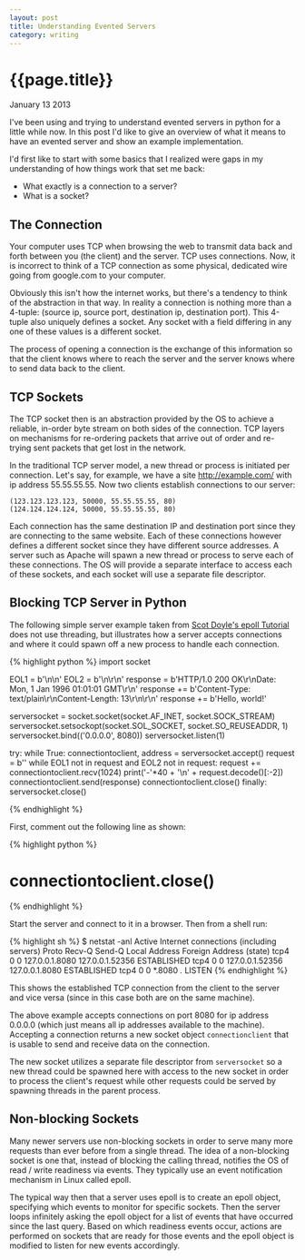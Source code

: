 ```yaml
---
layout: post
title: Understanding Evented Servers
category: writing
---
```


# {{page.title}}

<span class="meta">January 13 2013</span>


I've been using and trying to understand evented servers in python for
a little while now.  In this post I'd like to give an overview of what it
means to have an evented server and show an example implementation.

I'd first like to start with some basics that I realized were gaps in my
understanding of how things work that set me back:

* What exactly is a connection to a server?
* What is a socket?

## The Connection

Your computer uses TCP when browsing the web to transmit data back and forth
between you (the client) and the server.  TCP uses connections.  Now, it is
incorrect to think of a TCP connection as some physical, dedicated wire going from
google.com to your computer.

Obviously this isn't how the internet works, but there's a tendency
to think of the abstraction in that way.  In reality a connection is nothing more
than a 4-tuple: (source ip, source port, destination ip, destination port).
This 4-tuple also uniquely defines a socket.  Any socket with a field differing
in any one of these values is a different socket.

The process of opening a connection is the exchange of this information so that
the client knows where to reach the server and the server knows where to send
data back to the client.

## TCP Sockets

The TCP socket then is an abstraction provided by the OS to achieve a reliable,
in-order byte stream on both sides of the connection.  TCP layers on mechanisms for
re-ordering packets that arrive out of order and re-trying sent packets that
get lost in the network.

In the traditional TCP server model, a new thread or process is initiated per
connection.  Let's say, for example, we have a site http://example.com/ with
ip address 55.55.55.55.  Now two clients establish connections to our server:

	(123.123.123.123, 50000, 55.55.55.55, 80)
	(124.124.124.124, 50000, 55.55.55.55, 80)

Each connection has the same destination IP and destination port since they
are connecting to the same website.  Each of these connections however defines
a different socket since they have different source addresses.  A server such
as Apache will spawn a new thread or process to serve each of these connections.
The OS will provide a separate interface to access each of these sockets, and
each socket will use a separate file descriptor.

## Blocking TCP Server in Python

The following simple server example taken from
[Scot Doyle's epoll Tutorial](http://scotdoyle.com/python-epoll-howto.html)
does not use threading, but illustrates how a server accepts connections
and where it could spawn off a new process to handle each connection.

{% highlight python %}
import socket

EOL1 = b'\n\n'
EOL2 = b'\n\r\n'
response  = b'HTTP/1.0 200 OK\r\nDate: Mon, 1 Jan 1996 01:01:01 GMT\r\n'
response += b'Content-Type: text/plain\r\nContent-Length: 13\r\n\r\n'
response += b'Hello, world!'

serversocket = socket.socket(socket.AF_INET, socket.SOCK_STREAM)
serversocket.setsockopt(socket.SOL_SOCKET, socket.SO_REUSEADDR, 1)
serversocket.bind(('0.0.0.0', 8080))
serversocket.listen(1)

try:
   while True:
      connectiontoclient, address = serversocket.accept()
      request = b''
      while EOL1 not in request and EOL2 not in request:
          request += connectiontoclient.recv(1024)
      print('-'*40 + '\n' + request.decode()[:-2])
      connectiontoclient.send(response)
      connectiontoclient.close()
finally:
   serversocket.close()

{% endhighlight %}

First, comment out the following line as shown:

{% highlight python %}
# connectiontoclient.close()
{% endhighlight %}

Start the server and connect to it in a browser.  Then from a shell run:

{% highlight sh %}
$ netstat -anl
Active Internet connections (including servers)
Proto Recv-Q Send-Q  Local Address     Foreign Address     (state)
tcp4       0      0  127.0.0.1.8080    127.0.0.1.52356    ESTABLISHED
tcp4       0      0  127.0.0.1.52356   127.0.0.1.8080     ESTABLISHED
tcp4       0      0  *.8080            *.*                LISTEN
{% endhighlight %}

This shows the established TCP connection from the client to the server and
vice versa (since in this case both are on the same machine).

The above example accepts connections on port 8080 for ip address 0.0.0.0 (which just
means all ip addresses available to the machine).  Accepting a connection
returns a new socket object ``connectionclient`` that is usable to send and
receive data on the connection.

The new socket utilizes a separate file descriptor from ``serversocket`` so a new
thread could be spawned here with access to the new socket in order to
process the client's request while other requests could be served by spawning
threads in the parent process.

## Non-blocking Sockets

Many newer servers use non-blocking sockets in order to serve many more requests
than ever before from a single thread.  The idea of a non-blocking socket is one
that, instead of blocking the calling thread, notifies the OS of read / write readiness
via events.  They typically use an event notification mechanism in Linux called
epoll.

The typical way then that a server uses epoll is to create an epoll object,
specifying which events to monitor for specific sockets.  Then the server loops infinitely
asking the epoll object for a list of events that have occurred since the last
query.  Based on which readiness events occur, actions are performed on sockets that
are ready for those events and the epoll object is modified to listen for
new events accordingly.
